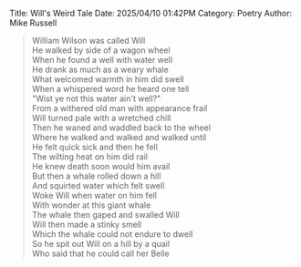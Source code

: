 Title: Will's Weird Tale
Date: 2025/04/10 01:42PM
Category: Poetry
Author: Mike Russell

> William Wilson was called Will<br>
> He walked by side of a wagon wheel<br>
> When he found a well with water well<br>
> He drank as much as a weary whale<br>
> What welcomed warmth in him did swell<br>
> When a whispered word he heard one tell<br>
> "Wist ye not this water ain't well?"<br>
> From a withered old man with appearance frail<br>
> Will turned pale with a wretched chill<br>
> Then he waned and waddled back to the wheel<br>
> Where he walked and walked and walked until<br>
> He felt quick sick and then he fell<br>
> The wilting heat on him did rail<br>
> He knew death soon would him avail<br>
> But then a whale rolled down a hill<br>
> And squirted water which felt swell<br>
> Woke Will when water on him fell<br>
> With wonder at this giant whale<br>
> The whale then gaped and swalled Will<br>
> Will then made a stinky smell<br>
> Which the whale could not endure to dwell<br>
> So he spit out Will on a hill by a quail<br>
> Who said that he could call her Belle
